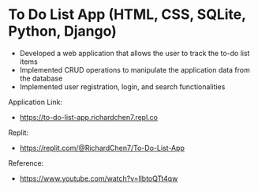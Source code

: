 # To Do List App (HTML, CSS, SQLite, Python, Django)
- Developed a web application that allows the user to track the to-do list items
- Implemented CRUD operations to manipulate the application data from the database
- Implemented user registration, login, and search functionalities

Application Link:
- https://to-do-list-app.richardchen7.repl.co

Replit:
- https://replit.com/@RichardChen7/To-Do-List-App

Reference:
- https://www.youtube.com/watch?v=llbtoQTt4qw

